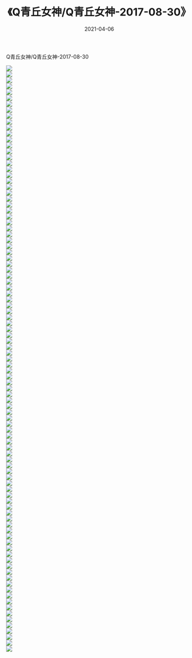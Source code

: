 ﻿---
layout: post
title:  《Q青丘女神/Q青丘女神-2017-08-30》
date:   2021-04-06
img: http://pic.660000.xyz/1:/网络美图/2021/Q青丘女神/Q青丘女神-2017-08-30/000.jpg
categories: [美女, 清纯, 唯美]
---

Q青丘女神/Q青丘女神-2017-08-30

 ![](http://pic.660000.xyz/1:/网络美图/2021/Q青丘女神/Q青丘女神-2017-08-30/001.jpg) <br>![](http://pic.660000.xyz/1:/网络美图/2021/Q青丘女神/Q青丘女神-2017-08-30/002.jpg) <br>![](http://pic.660000.xyz/1:/网络美图/2021/Q青丘女神/Q青丘女神-2017-08-30/003.jpg) <br>![](http://pic.660000.xyz/1:/网络美图/2021/Q青丘女神/Q青丘女神-2017-08-30/004.jpg) <br>![](http://pic.660000.xyz/1:/网络美图/2021/Q青丘女神/Q青丘女神-2017-08-30/005.jpg) <br>![](http://pic.660000.xyz/1:/网络美图/2021/Q青丘女神/Q青丘女神-2017-08-30/006.jpg) <br>![](http://pic.660000.xyz/1:/网络美图/2021/Q青丘女神/Q青丘女神-2017-08-30/007.jpg) <br>![](http://pic.660000.xyz/1:/网络美图/2021/Q青丘女神/Q青丘女神-2017-08-30/008.jpg) <br>![](http://pic.660000.xyz/1:/网络美图/2021/Q青丘女神/Q青丘女神-2017-08-30/009.jpg) <br>![](http://pic.660000.xyz/1:/网络美图/2021/Q青丘女神/Q青丘女神-2017-08-30/010.jpg) <br>![](http://pic.660000.xyz/1:/网络美图/2021/Q青丘女神/Q青丘女神-2017-08-30/011.jpg) <br>![](http://pic.660000.xyz/1:/网络美图/2021/Q青丘女神/Q青丘女神-2017-08-30/012.jpg) <br>![](http://pic.660000.xyz/1:/网络美图/2021/Q青丘女神/Q青丘女神-2017-08-30/013.jpg) <br>![](http://pic.660000.xyz/1:/网络美图/2021/Q青丘女神/Q青丘女神-2017-08-30/014.jpg) <br>![](http://pic.660000.xyz/1:/网络美图/2021/Q青丘女神/Q青丘女神-2017-08-30/015.jpg) <br>![](http://pic.660000.xyz/1:/网络美图/2021/Q青丘女神/Q青丘女神-2017-08-30/016.jpg) <br>![](http://pic.660000.xyz/1:/网络美图/2021/Q青丘女神/Q青丘女神-2017-08-30/017.jpg) <br>![](http://pic.660000.xyz/1:/网络美图/2021/Q青丘女神/Q青丘女神-2017-08-30/018.jpg) <br>![](http://pic.660000.xyz/1:/网络美图/2021/Q青丘女神/Q青丘女神-2017-08-30/019.jpg) <br>![](http://pic.660000.xyz/1:/网络美图/2021/Q青丘女神/Q青丘女神-2017-08-30/020.jpg) <br>![](http://pic.660000.xyz/1:/网络美图/2021/Q青丘女神/Q青丘女神-2017-08-30/021.jpg) <br>![](http://pic.660000.xyz/1:/网络美图/2021/Q青丘女神/Q青丘女神-2017-08-30/022.jpg) <br>![](http://pic.660000.xyz/1:/网络美图/2021/Q青丘女神/Q青丘女神-2017-08-30/023.jpg) <br>![](http://pic.660000.xyz/1:/网络美图/2021/Q青丘女神/Q青丘女神-2017-08-30/024.jpg) <br>![](http://pic.660000.xyz/1:/网络美图/2021/Q青丘女神/Q青丘女神-2017-08-30/025.jpg) <br>![](http://pic.660000.xyz/1:/网络美图/2021/Q青丘女神/Q青丘女神-2017-08-30/026.jpg) <br>![](http://pic.660000.xyz/1:/网络美图/2021/Q青丘女神/Q青丘女神-2017-08-30/027.jpg) <br>![](http://pic.660000.xyz/1:/网络美图/2021/Q青丘女神/Q青丘女神-2017-08-30/028.jpg) <br>![](http://pic.660000.xyz/1:/网络美图/2021/Q青丘女神/Q青丘女神-2017-08-30/029.jpg) <br>![](http://pic.660000.xyz/1:/网络美图/2021/Q青丘女神/Q青丘女神-2017-08-30/030.jpg) <br>![](http://pic.660000.xyz/1:/网络美图/2021/Q青丘女神/Q青丘女神-2017-08-30/031.jpg) <br>![](http://pic.660000.xyz/1:/网络美图/2021/Q青丘女神/Q青丘女神-2017-08-30/032.jpg) <br>![](http://pic.660000.xyz/1:/网络美图/2021/Q青丘女神/Q青丘女神-2017-08-30/033.jpg) <br>![](http://pic.660000.xyz/1:/网络美图/2021/Q青丘女神/Q青丘女神-2017-08-30/034.jpg) <br>![](http://pic.660000.xyz/1:/网络美图/2021/Q青丘女神/Q青丘女神-2017-08-30/035.jpg) <br>![](http://pic.660000.xyz/1:/网络美图/2021/Q青丘女神/Q青丘女神-2017-08-30/036.jpg) <br>![](http://pic.660000.xyz/1:/网络美图/2021/Q青丘女神/Q青丘女神-2017-08-30/037.jpg) <br>![](http://pic.660000.xyz/1:/网络美图/2021/Q青丘女神/Q青丘女神-2017-08-30/038.jpg) <br>![](http://pic.660000.xyz/1:/网络美图/2021/Q青丘女神/Q青丘女神-2017-08-30/039.jpg) <br>![](http://pic.660000.xyz/1:/网络美图/2021/Q青丘女神/Q青丘女神-2017-08-30/040.jpg) <br>![](http://pic.660000.xyz/1:/网络美图/2021/Q青丘女神/Q青丘女神-2017-08-30/041.jpg) <br>![](http://pic.660000.xyz/1:/网络美图/2021/Q青丘女神/Q青丘女神-2017-08-30/042.jpg) <br>![](http://pic.660000.xyz/1:/网络美图/2021/Q青丘女神/Q青丘女神-2017-08-30/043.jpg) <br>![](http://pic.660000.xyz/1:/网络美图/2021/Q青丘女神/Q青丘女神-2017-08-30/044.jpg) <br>![](http://pic.660000.xyz/1:/网络美图/2021/Q青丘女神/Q青丘女神-2017-08-30/045.jpg) <br>![](http://pic.660000.xyz/1:/网络美图/2021/Q青丘女神/Q青丘女神-2017-08-30/046.jpg) <br>![](http://pic.660000.xyz/1:/网络美图/2021/Q青丘女神/Q青丘女神-2017-08-30/047.jpg) <br>![](http://pic.660000.xyz/1:/网络美图/2021/Q青丘女神/Q青丘女神-2017-08-30/048.jpg) <br>![](http://pic.660000.xyz/1:/网络美图/2021/Q青丘女神/Q青丘女神-2017-08-30/049.jpg) <br>![](http://pic.660000.xyz/1:/网络美图/2021/Q青丘女神/Q青丘女神-2017-08-30/050.jpg) <br>![](http://pic.660000.xyz/1:/网络美图/2021/Q青丘女神/Q青丘女神-2017-08-30/051.jpg) <br>![](http://pic.660000.xyz/1:/网络美图/2021/Q青丘女神/Q青丘女神-2017-08-30/052.jpg) <br>![](http://pic.660000.xyz/1:/网络美图/2021/Q青丘女神/Q青丘女神-2017-08-30/053.jpg) <br>![](http://pic.660000.xyz/1:/网络美图/2021/Q青丘女神/Q青丘女神-2017-08-30/054.jpg) <br>![](http://pic.660000.xyz/1:/网络美图/2021/Q青丘女神/Q青丘女神-2017-08-30/055.jpg) <br>![](http://pic.660000.xyz/1:/网络美图/2021/Q青丘女神/Q青丘女神-2017-08-30/056.jpg) <br>![](http://pic.660000.xyz/1:/网络美图/2021/Q青丘女神/Q青丘女神-2017-08-30/057.jpg) <br>![](http://pic.660000.xyz/1:/网络美图/2021/Q青丘女神/Q青丘女神-2017-08-30/058.jpg) <br>![](http://pic.660000.xyz/1:/网络美图/2021/Q青丘女神/Q青丘女神-2017-08-30/059.jpg) <br>![](http://pic.660000.xyz/1:/网络美图/2021/Q青丘女神/Q青丘女神-2017-08-30/060.jpg) <br>![](http://pic.660000.xyz/1:/网络美图/2021/Q青丘女神/Q青丘女神-2017-08-30/061.jpg) <br>![](http://pic.660000.xyz/1:/网络美图/2021/Q青丘女神/Q青丘女神-2017-08-30/062.jpg) <br>![](http://pic.660000.xyz/1:/网络美图/2021/Q青丘女神/Q青丘女神-2017-08-30/063.jpg) <br>![](http://pic.660000.xyz/1:/网络美图/2021/Q青丘女神/Q青丘女神-2017-08-30/064.jpg) <br>![](http://pic.660000.xyz/1:/网络美图/2021/Q青丘女神/Q青丘女神-2017-08-30/065.jpg) <br>![](http://pic.660000.xyz/1:/网络美图/2021/Q青丘女神/Q青丘女神-2017-08-30/066.jpg) <br>![](http://pic.660000.xyz/1:/网络美图/2021/Q青丘女神/Q青丘女神-2017-08-30/067.jpg) <br>![](http://pic.660000.xyz/1:/网络美图/2021/Q青丘女神/Q青丘女神-2017-08-30/068.jpg) <br>![](http://pic.660000.xyz/1:/网络美图/2021/Q青丘女神/Q青丘女神-2017-08-30/069.jpg) <br>![](http://pic.660000.xyz/1:/网络美图/2021/Q青丘女神/Q青丘女神-2017-08-30/070.jpg) <br>![](http://pic.660000.xyz/1:/网络美图/2021/Q青丘女神/Q青丘女神-2017-08-30/071.jpg) <br>![](http://pic.660000.xyz/1:/网络美图/2021/Q青丘女神/Q青丘女神-2017-08-30/072.jpg) <br>![](http://pic.660000.xyz/1:/网络美图/2021/Q青丘女神/Q青丘女神-2017-08-30/073.jpg) <br>![](http://pic.660000.xyz/1:/网络美图/2021/Q青丘女神/Q青丘女神-2017-08-30/074.jpg) <br>![](http://pic.660000.xyz/1:/网络美图/2021/Q青丘女神/Q青丘女神-2017-08-30/075.jpg) <br>![](http://pic.660000.xyz/1:/网络美图/2021/Q青丘女神/Q青丘女神-2017-08-30/076.jpg) <br>![](http://pic.660000.xyz/1:/网络美图/2021/Q青丘女神/Q青丘女神-2017-08-30/077.jpg) <br>![](http://pic.660000.xyz/1:/网络美图/2021/Q青丘女神/Q青丘女神-2017-08-30/078.jpg) <br>![](http://pic.660000.xyz/1:/网络美图/2021/Q青丘女神/Q青丘女神-2017-08-30/079.jpg) <br>![](http://pic.660000.xyz/1:/网络美图/2021/Q青丘女神/Q青丘女神-2017-08-30/080.jpg) <br>![](http://pic.660000.xyz/1:/网络美图/2021/Q青丘女神/Q青丘女神-2017-08-30/081.jpg) <br>![](http://pic.660000.xyz/1:/网络美图/2021/Q青丘女神/Q青丘女神-2017-08-30/082.jpg) <br>![](http://pic.660000.xyz/1:/网络美图/2021/Q青丘女神/Q青丘女神-2017-08-30/083.jpg) <br>![](http://pic.660000.xyz/1:/网络美图/2021/Q青丘女神/Q青丘女神-2017-08-30/084.jpg) <br>![](http://pic.660000.xyz/1:/网络美图/2021/Q青丘女神/Q青丘女神-2017-08-30/085.jpg) <br>![](http://pic.660000.xyz/1:/网络美图/2021/Q青丘女神/Q青丘女神-2017-08-30/086.jpg) <br>![](http://pic.660000.xyz/1:/网络美图/2021/Q青丘女神/Q青丘女神-2017-08-30/087.jpg) <br>![](http://pic.660000.xyz/1:/网络美图/2021/Q青丘女神/Q青丘女神-2017-08-30/088.jpg) <br>![](http://pic.660000.xyz/1:/网络美图/2021/Q青丘女神/Q青丘女神-2017-08-30/089.jpg) <br>![](http://pic.660000.xyz/1:/网络美图/2021/Q青丘女神/Q青丘女神-2017-08-30/090.jpg) <br>![](http://pic.660000.xyz/1:/网络美图/2021/Q青丘女神/Q青丘女神-2017-08-30/091.jpg) <br>![](http://pic.660000.xyz/1:/网络美图/2021/Q青丘女神/Q青丘女神-2017-08-30/092.jpg) <br>![](http://pic.660000.xyz/1:/网络美图/2021/Q青丘女神/Q青丘女神-2017-08-30/093.jpg) <br>![](http://pic.660000.xyz/1:/网络美图/2021/Q青丘女神/Q青丘女神-2017-08-30/094.jpg) <br>![](http://pic.660000.xyz/1:/网络美图/2021/Q青丘女神/Q青丘女神-2017-08-30/095.jpg) <br>![](http://pic.660000.xyz/1:/网络美图/2021/Q青丘女神/Q青丘女神-2017-08-30/096.jpg) <br>![](http://pic.660000.xyz/1:/网络美图/2021/Q青丘女神/Q青丘女神-2017-08-30/097.jpg) <br>![](http://pic.660000.xyz/1:/网络美图/2021/Q青丘女神/Q青丘女神-2017-08-30/098.jpg) <br>![](http://pic.660000.xyz/1:/网络美图/2021/Q青丘女神/Q青丘女神-2017-08-30/099.jpg) <br>